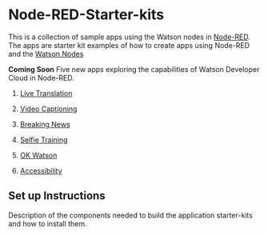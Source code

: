 # Node-RED-Starter-kits
This is a collection of sample apps using the Watson nodes in [Node-RED](nodered.org). The apps are starter kit examples of
how to create apps using Node-RED and the [Watson Nodes](https://github.com/watson-developer-cloud/node-red-labs)

**Coming Soon**
Five new apps exploring the capabilities of Watson Developer Cloud in Node-RED.

1. [Live Translation](live_translation/README.md)

2. [Video Captioning](video_captioning/README.md)

3. [Breaking News](breaking_news/README.md)

4. [Selfie Training](selfie_training/README.md)

5. [OK Watson](ok_watson/README.md)

6. [Accessibility](accessibility/README.md)


## Set up Instructions
Description of the components needed to build the application starter-kits and how to install them.
